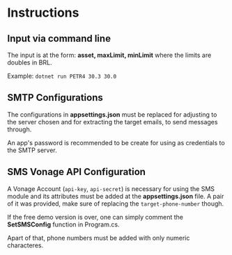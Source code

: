 # Instructions

## Input via command line

The input is at the form: **asset, maxLimit, minLimit** where the limits are doubles in BRL.

Example:
`dotnet run PETR4 30.3 30.0`

## SMTP Configurations

The configurations in **appsettings.json** must be replaced for adjusting to the server chosen and for extracting the target emails, to send messages through.

An app's password is recommended to be create for using as credentials to the SMTP server.

## SMS Vonage API Configuration

A Vonage Account (`api-key`, `api-secret`) is necessary for using the SMS module and its attributes must be added at the **appsettings.json** file. A pair of it was provided, make sure of replacing the `target-phone-number` though.

If the free demo version is over, one can simply comment the **SetSMSConfig** function in Program.cs.

Apart of that, phone numbers must be added with only numeric characteres.
